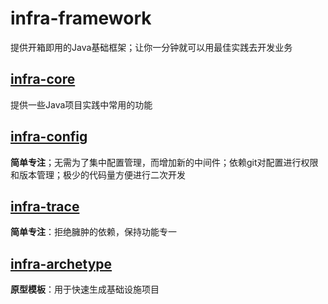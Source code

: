 # infra-framework

提供开箱即用的Java基础框架；让你一分钟就可以用最佳实践去开发业务

## [infra-core](https://github.com/xincao9/infra-framework/tree/main/infra-core)

提供一些Java项目实践中常用的功能

## [infra-config](https://github.com/xincao9/infra-framework/tree/main/infra-config)

**简单专注**；无需为了集中配置管理，而增加新的中间件；依赖git对配置进行权限和版本管理；极少的代码量方便进行二次开发

## [infra-trace](https://github.com/xincao9/infra-framework/tree/main/infra-trace)

**简单专注**：拒绝臃肿的依赖，保持功能专一

## [infra-archetype](https://github.com/xincao9/infra-archetype)

**原型模板**：用于快速生成基础设施项目
